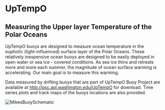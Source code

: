 # UpTempO
## Measuring the Upper layer Temperature of the Polar Oceans

UpTempO buoys are designed to measure ocean temperature in the euphotic (light-influenced) 
surface layer of the Polar Oceans. These relatively inexpensive ocean buoys are designed to 
be easily deployed in open water or sea ice – covered conditions. As sea ice thins and retreats 
more and more each summer, the magnitude of ocean surface warming is accelerating. Our main goal 
is to measure this warming.

Data measured by drifting buoys that are part of UpTempO Buoy Project are available at 
http://psc.apl.washington.edu/UpTempO for download. Time series plots and track maps of the buoys
locations are also provided.

![MikesBuoySchematic](https://user-images.githubusercontent.com/34384803/151840069-c0f36777-cdd8-4515-a45d-bb0e2bc0df88.gif)
